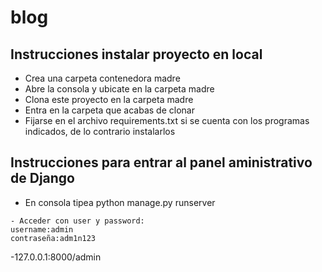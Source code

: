 # blog

## Instrucciones instalar proyecto en local
- Crea una carpeta contenedora madre
- Abre la consola y ubicate en la carpeta madre
- Clona este proyecto en la carpeta madre
- Entra en la carpeta que acabas de clonar
- Fijarse en el archivo requirements.txt si se cuenta con los programas indicados, de lo contrario instalarlos

## Instrucciones para entrar al panel aministrativo de Django
- En consola tipea python manage.py runserver
```
- Acceder con user y password:
username:admin
contraseña:adm1n123
```
-127.0.0.1:8000/admin
```
